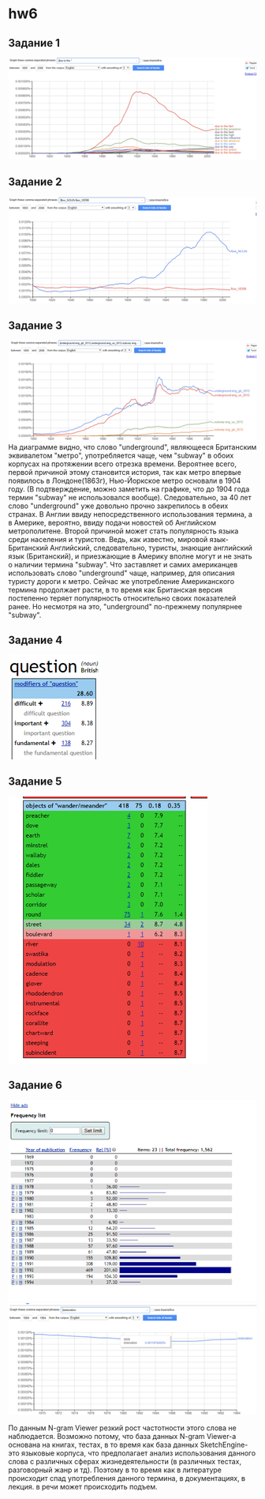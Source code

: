 # hw6
## Задание 1
![](https://github.com/nniawwainn/hw6/blob/master/1.PNG)
## Задание 2
![](https://github.com/nniawwainn/hw6/blob/master/2.PNG)
## Задание 3
![](https://github.com/nniawwainn/hw6/blob/master/3.PNG)
На диаграмме видно, что слово "underground", являющееся Британским эквивалетом "метро", употребляется чаще, чем "subway" в обоих корпусах на протяжении всего отрезка времени. Вероятнее всего, первой причиной этому становится история, так как метро впервые появилось в Лондоне(1863г), Нью-Йоркское метро основали в 1904 году. (В подтверждение, можно заметить на графике, что до 1904 года термин "subway" не использовался вообще).  Следовательно, за 40 лет слово "underground" уже довольно прочно закрепилось в обеих странах. В Англии ввиду непосредственного использования термина, а в Америке, вероятно, ввиду подачи новостей об Английском метрополитене. Второй причиной может стать популярность языка среди населения и туристов. Ведь, как известно, мировой язык- Британский Английский, следовательно, туристы, знающие английский язык (Британский), и приезжающие в Америку вполне могут и не знать о наличии термина "subway". Что заставляет и самих американцев использовать слово "underground" чаще, например, для описания туристу дороги к метро. 
Сейчас же употребление Американского термина продолжает расти, в то время как Британская версия постепенно теряет популярность относительно своих показателей ранее. Но несмотря на это, "underground" по-прежнему популярнее "subway".
## Задание 4
![](https://github.com/nniawwainn/hw6/blob/master/4.PNG)
## Задание 5
![](https://github.com/nniawwainn/hw6/blob/master/5.PNG)
## Задание 6
![](https://github.com/nniawwainn/hw6/blob/master/restoration%2061.PNG)
![](https://github.com/nniawwainn/hw6/blob/master/restoration62.PNG)

По данным N-gram Viewer резкий рост частотности этого слова не наблюдается. Возможно потому, что база данных N-gram Viewer-а основана на книгах, тестах, в то время как база данных SketchEngine-это языковые корпуса, что предполагает анализ использования данного слова с различных сферах жизнедеятельности (в различных тестах, разговорный жанр и тд). Поэтому в то время как в литературе происходит спад употребления данного термина, в документациях, в лекция. в речи может происходить подъем.


